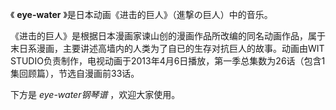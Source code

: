 

《 **eye-water** 》是日本动画《进击的巨人》（進撃の巨人）中的音乐。

《进击的巨人》是根据日本漫画家谏山创的漫画作品所改编的同名动画作品，属于末日系漫画，主要讲述高墙内的人类为了自已的生存对抗巨人的故事。动画由WIT
STUDIO负责制作，电视动画于2013年4月6日播放，第一季总集数为26话（包含1集回顾篇），节选自漫画前33话。  

下方是 _eye-water钢琴谱_ ，欢迎大家使用。

